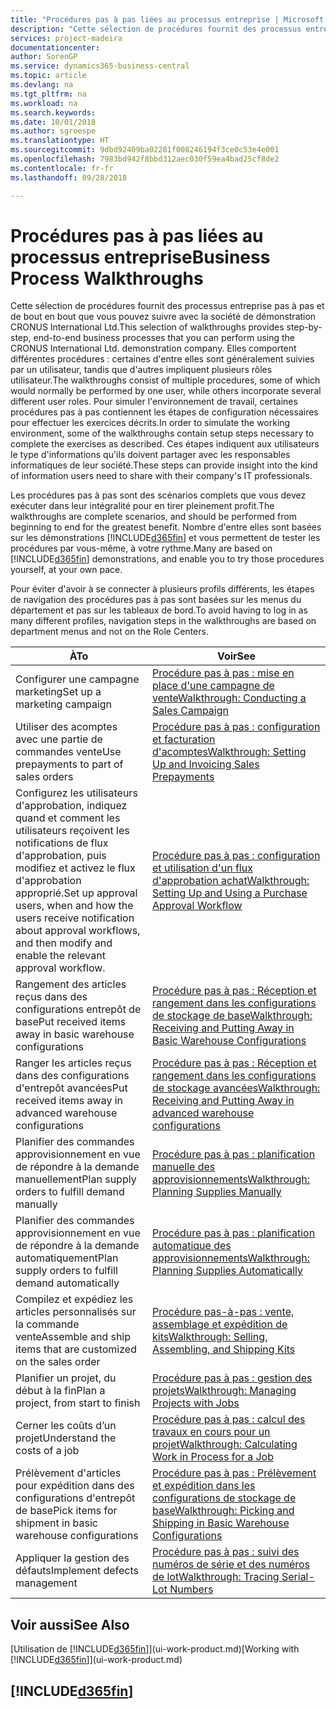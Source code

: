 ```yaml
---
title: "Procédures pas à pas liées au processus entreprise | Microsoft Docs"
description: "Cette sélection de procédures fournit des processus entreprise pas à pas et de bout en bout que vous pouvez suivre avec la société de démonstration CRONUS International Ltd. Elles comportent différentes procédures : certaines d'entre elles sont généralement suivies par un utilisateur, tandis que d'autres impliquent plusieurs rôles utilisateur. Pour simuler l'environnement de travail, certaines procédures pas à pas contiennent les étapes de configuration nécessaires pour effectuer les exercices décrits. Ces étapes indiquent aux utilisateurs le type d'informations qu'ils doivent partager avec les responsables informatiques de leur société."
services: project-madeira
documentationcenter: 
author: SorenGP
ms.service: dynamics365-business-central
ms.topic: article
ms.devlang: na
ms.tgt_pltfrm: na
ms.workload: na
ms.search.keywords: 
ms.date: 10/01/2018
ms.author: sgroespe
ms.translationtype: HT
ms.sourcegitcommit: 9dbd92409ba02281f008246194f3ce0c53e4e001
ms.openlocfilehash: 7983bd942f8bbd312aec030f59ea4bad25cf8de2
ms.contentlocale: fr-fr
ms.lasthandoff: 09/28/2018

---
```

# <a name="business-process-walkthroughs"></a><span data-ttu-id="b7557-106">Procédures pas à pas liées au processus entreprise</span><span class="sxs-lookup"><span data-stu-id="b7557-106">Business Process Walkthroughs</span></span>
<span data-ttu-id="b7557-107">Cette sélection de procédures fournit des processus entreprise pas à pas et de bout en bout que vous pouvez suivre avec la société de démonstration CRONUS International Ltd.</span><span class="sxs-lookup"><span data-stu-id="b7557-107">This selection of walkthroughs provides step-by-step, end-to-end business processes that you can perform using the CRONUS International Ltd. demonstration company.</span></span> <span data-ttu-id="b7557-108">Elles comportent différentes procédures : certaines d'entre elles sont généralement suivies par un utilisateur, tandis que d'autres impliquent plusieurs rôles utilisateur.</span><span class="sxs-lookup"><span data-stu-id="b7557-108">The walkthroughs consist of multiple procedures, some of which would normally be performed by one user, while others incorporate several different user roles.</span></span> <span data-ttu-id="b7557-109">Pour simuler l'environnement de travail, certaines procédures pas à pas contiennent les étapes de configuration nécessaires pour effectuer les exercices décrits.</span><span class="sxs-lookup"><span data-stu-id="b7557-109">In order to simulate the working environment, some of the walkthroughs contain setup steps necessary to complete the exercises as described.</span></span> <span data-ttu-id="b7557-110">Ces étapes indiquent aux utilisateurs le type d'informations qu'ils doivent partager avec les responsables informatiques de leur société.</span><span class="sxs-lookup"><span data-stu-id="b7557-110">These steps can provide insight into the kind of information users need to share with their company's IT professionals.</span></span>  

 <span data-ttu-id="b7557-111">Les procédures pas à pas sont des scénarios complets que vous devez exécuter dans leur intégralité pour en tirer pleinement profit.</span><span class="sxs-lookup"><span data-stu-id="b7557-111">The walkthroughs are complete scenarios, and should be performed from beginning to end for the greatest benefit.</span></span> <span data-ttu-id="b7557-112">Nombre d'entre elles sont basées sur les démonstrations [!INCLUDE[d365fin](includes/d365fin_md.md)] et vous permettent de tester les procédures par vous-même, à votre rythme.</span><span class="sxs-lookup"><span data-stu-id="b7557-112">Many are based on [!INCLUDE[d365fin](includes/d365fin_md.md)] demonstrations, and enable you to try those procedures yourself, at your own pace.</span></span>  

 <span data-ttu-id="b7557-113">Pour éviter d'avoir à se connecter à plusieurs profils différents, les étapes de navigation des procédures pas à pas sont basées sur les menus du département et pas sur les tableaux de bord.</span><span class="sxs-lookup"><span data-stu-id="b7557-113">To avoid having to log in as many different profiles, navigation steps in the walkthroughs are based on department menus and not on the Role Centers.</span></span>  

|<span data-ttu-id="b7557-114">À</span><span class="sxs-lookup"><span data-stu-id="b7557-114">To</span></span>|<span data-ttu-id="b7557-115">Voir</span><span class="sxs-lookup"><span data-stu-id="b7557-115">See</span></span>|  
|--------|---------|  
|<span data-ttu-id="b7557-116">Configurer une campagne marketing</span><span class="sxs-lookup"><span data-stu-id="b7557-116">Set up a marketing campaign</span></span>|[<span data-ttu-id="b7557-117">Procédure pas à pas : mise en place d'une campagne de vente</span><span class="sxs-lookup"><span data-stu-id="b7557-117">Walkthrough: Conducting a Sales Campaign</span></span>](walkthrough-conducting-a-sales-campaign.md)|  
|<span data-ttu-id="b7557-118">Utiliser des acomptes avec une partie de commandes vente</span><span class="sxs-lookup"><span data-stu-id="b7557-118">Use prepayments to part of sales orders</span></span>|[<span data-ttu-id="b7557-119">Procédure pas à pas : configuration et facturation d'acomptes</span><span class="sxs-lookup"><span data-stu-id="b7557-119">Walkthrough: Setting Up and Invoicing Sales Prepayments</span></span>](walkthrough-setting-up-and-invoicing-sales-prepayments.md)|  
|<span data-ttu-id="b7557-120">Configurez les utilisateurs d'approbation, indiquez quand et comment les utilisateurs reçoivent les notifications de flux d'approbation, puis modifiez et activez le flux d'approbation approprié.</span><span class="sxs-lookup"><span data-stu-id="b7557-120">Set up approval users, when and how the users receive notification about approval workflows, and then modify and enable the relevant approval workflow.</span></span>|[<span data-ttu-id="b7557-121">Procédure pas à pas : configuration et utilisation d'un flux d'approbation achat</span><span class="sxs-lookup"><span data-stu-id="b7557-121">Walkthrough: Setting Up and Using a Purchase Approval Workflow</span></span>](walkthrough-setting-up-and-using-a-purchase-approval-workflow.md)|  
|<span data-ttu-id="b7557-122">Rangement des articles reçus dans des configurations entrepôt de base</span><span class="sxs-lookup"><span data-stu-id="b7557-122">Put received items away in basic warehouse configurations</span></span>|[<span data-ttu-id="b7557-123">Procédure pas à pas : Réception et rangement dans les configurations de stockage de base</span><span class="sxs-lookup"><span data-stu-id="b7557-123">Walkthrough: Receiving and Putting Away in Basic Warehouse Configurations</span></span>](walkthrough-receiving-and-putting-away-in-basic-warehousing.md)|  
|<span data-ttu-id="b7557-124">Ranger les articles reçus dans des configurations d'entrepôt avancées</span><span class="sxs-lookup"><span data-stu-id="b7557-124">Put received items away in advanced warehouse configurations</span></span>|[<span data-ttu-id="b7557-125">Procédure pas à pas : Réception et rangement dans les configurations de stockage avancées</span><span class="sxs-lookup"><span data-stu-id="b7557-125">Walkthrough: Receiving and Putting Away in advanced warehouse configurations</span></span>](walkthrough-receiving-and-putting-away-in-advanced-warehousing.md)|  
|<span data-ttu-id="b7557-126">Planifier des commandes approvisionnement en vue de répondre à la demande manuellement</span><span class="sxs-lookup"><span data-stu-id="b7557-126">Plan supply orders to fulfill demand manually</span></span>|[<span data-ttu-id="b7557-127">Procédure pas à pas : planification manuelle des approvisionnements</span><span class="sxs-lookup"><span data-stu-id="b7557-127">Walkthrough: Planning Supplies Manually</span></span>](walkthrough-planning-supplies-manually.md)|  
|<span data-ttu-id="b7557-128">Planifier des commandes approvisionnement en vue de répondre à la demande automatiquement</span><span class="sxs-lookup"><span data-stu-id="b7557-128">Plan supply orders to fulfill demand automatically</span></span>|[<span data-ttu-id="b7557-129">Procédure pas à pas : planification automatique des approvisionnements</span><span class="sxs-lookup"><span data-stu-id="b7557-129">Walkthrough: Planning Supplies Automatically</span></span>](walkthrough-planning-supplies-automatically.md)|  
|<span data-ttu-id="b7557-130">Compilez et expédiez les articles personnalisés sur la commande vente</span><span class="sxs-lookup"><span data-stu-id="b7557-130">Assemble and ship items that are customized on the sales order</span></span>|[<span data-ttu-id="b7557-131">Procédure pas-à-pas : vente, assemblage et expédition de kits</span><span class="sxs-lookup"><span data-stu-id="b7557-131">Walkthrough: Selling, Assembling, and Shipping Kits</span></span>](walkthrough-selling-assembling-and-shipping-kits.md)|  
|<span data-ttu-id="b7557-132">Planifier un projet, du début à la fin</span><span class="sxs-lookup"><span data-stu-id="b7557-132">Plan a project, from start to finish</span></span>|[<span data-ttu-id="b7557-133">Procédure pas à pas : gestion des projets</span><span class="sxs-lookup"><span data-stu-id="b7557-133">Walkthrough: Managing Projects with Jobs</span></span>](walkthrough-managing-projects-with-jobs.md)|  
|<span data-ttu-id="b7557-134">Cerner les coûts d’un projet</span><span class="sxs-lookup"><span data-stu-id="b7557-134">Understand the costs of a job</span></span>|[<span data-ttu-id="b7557-135">Procédure pas à pas : calcul des travaux en cours pour un projet</span><span class="sxs-lookup"><span data-stu-id="b7557-135">Walkthrough: Calculating Work in Process for a Job</span></span>](walkthrough-calculating-work-in-process-for-a-job.md)|  
|<span data-ttu-id="b7557-136">Prélèvement d'articles pour expédition dans des configurations d'entrepôt de base</span><span class="sxs-lookup"><span data-stu-id="b7557-136">Pick items for shipment in basic warehouse configurations</span></span>|[<span data-ttu-id="b7557-137">Procédure pas à pas : Prélèvement et expédition dans les configurations de stockage de base</span><span class="sxs-lookup"><span data-stu-id="b7557-137">Walkthrough: Picking and Shipping in Basic Warehouse Configurations</span></span>](walkthrough-picking-and-shipping-in-basic-warehousing.md)|  
|<span data-ttu-id="b7557-138">Appliquer la gestion des défauts</span><span class="sxs-lookup"><span data-stu-id="b7557-138">Implement defects management</span></span>|[<span data-ttu-id="b7557-139">Procédure pas à pas : suivi des numéros de série et des numéros de lot</span><span class="sxs-lookup"><span data-stu-id="b7557-139">Walkthrough: Tracing Serial-Lot Numbers</span></span>](walkthrough-tracing-serial-lot-numbers.md)|  

## <a name="see-also"></a><span data-ttu-id="b7557-140">Voir aussi</span><span class="sxs-lookup"><span data-stu-id="b7557-140">See Also</span></span>
<span data-ttu-id="b7557-141">[Utilisation de [!INCLUDE[d365fin](includes/d365fin_md.md)]](ui-work-product.md)</span><span class="sxs-lookup"><span data-stu-id="b7557-141">[Working with [!INCLUDE[d365fin](includes/d365fin_md.md)]](ui-work-product.md)</span></span>  

## [!INCLUDE[d365fin](includes/free_trial_md.md)]  
 

